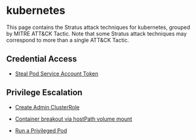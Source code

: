 # kubernetes

This page contains the Stratus attack techniques for kubernetes, grouped by MITRE ATT&CK Tactic.
Note that some Stratus attack techniques may correspond to more than a single ATT&CK Tactic.


## Credential Access

- [Steal Pod Service Account Token](./k8s.credential-access.steal-serviceaccount-token.md)


## Privilege Escalation

- [Create Admin ClusterRole](./k8s.privilege-escalation.create-admin-clusterrole.md)

- [Container breakout via hostPath volume mount](./k8s.privilege-escalation.hostpath-volume.md)

- [Run a Privileged Pod](./k8s.privilege-escalation.privileged-pod.md)

